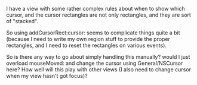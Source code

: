 

I have a view with some rather complex rules about when to show which cursor, and the cursor rectangles are not only rectangles, and they are sort of "stacked".

So using     addCursorRect:cursor: seems to complicate things quite a bit (because I need to write my own region stuff to provide the proper rectangles, and I need to reset the rectangles on various events).

So is there any way to go about simply handling this manually? would I just overload mouseMoved: and change the cursor using General/NSCursor here? How well will this play with other views (I also need to change cursor when my view hasn't got focus)?